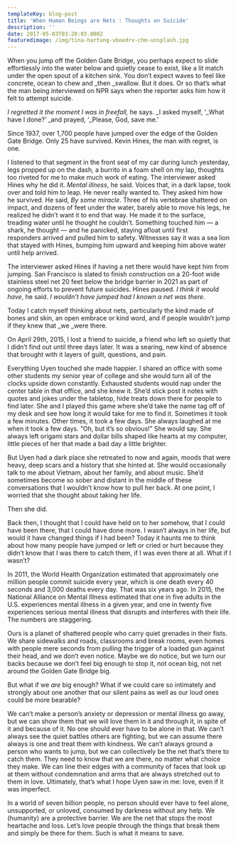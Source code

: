 ```yaml
---
templateKey: blog-post
title: 'When Human Beings are Nets : Thoughts on Suicide'
description: ''
date: 2017-05-03T03:20:03.000Z
featuredimage: /img/tina-hartung-vboedrv-chm-unsplash.jpg
---
```

When you jump off the Golden Gate Bridge, you perhaps expect to slide effortlessly into the water below and quietly cease to exist, like a lit match under the open spout of a kitchen sink. You don&#8217;t expect waves to feel like concrete, ocean to chew and _then _swallow. But it does. Or so that&#8217;s what the man being interviewed on NPR says when the reporter asks him how it felt to attempt suicide.

_I regretted it the moment I was in freefall,_ he says. _I asked myself, &#8216;_What have I done?&#8217; _and prayed, &#8216;_Please, God, save me.&#8217;

Since 1937, over 1,700 people have jumped over the edge of the Golden Gate Bridge. Only 25 have survived. Kevin Hines, the man with regret, is one.

<!--more-->

I listened to that segment in the front seat of my car during lunch yesterday, legs propped up on the dash, a burrito in a foam shell on my lap, thoughts too riveted for me to make much work of eating. The interviewer asked Hines why he did it. _Mental illness_, he said. Voices that, in a dark lapse, took over and told him to leap. He never really wanted to. They asked him how he survived. He said, _By some miracle_. Three of his vertebrae shattered on impact, and dozens of feet under the water, barely able to move his legs, he realized he didn&#8217;t want it to end that way. He made it to the surface, treading water until he thought he couldn&#8217;t. Something touched him &#8212; a shark, he thought &#8212; and he panicked, staying afloat until first responders arrived and pulled him to safety. Witnesses say it was a sea lion that stayed with Hines, bumping him upward and keeping him above water until help arrived.

The interviewer asked Hines if having a net there would have kept him from jumping. San Francisco is slated to finish construction on a 20-foot wide stainless steel net 20 feet below the bridge barrier in 2021 as part of ongoing efforts to prevent future suicides. Hines paused. _I think it would have_, he said. _I wouldn&#8217;t have jumped had I known a net was there._

Today I catch myself thinking about nets, particularly the kind made of bones and skin, an open embrace or kind word, and if people wouldn&#8217;t jump if they knew that _we _were there.

On April 29th, 2015, I lost a friend to suicide, a friend who left so quietly that I didn&#8217;t find out until three days later. It was a searing, new kind of absence that brought with it layers of guilt, questions, and pain.

Everything Uyen touched she made happier. I shared an office with some other students my senior year of college and she would turn all of the clocks upside down constantly. Exhausted students would nap under the center table in that office, and she knew it. She&#8217;d stick post it notes with quotes and jokes under the tabletop, hide treats down there for people to find later. She and I played this game where she&#8217;d take the name tag off of my desk and see how long it would take for me to find it. Sometimes it took a few minutes. Other times, it took a few days. She always laughed at me when it took a few days. &#8220;Oh, but it&#8217;s so obvious!&#8221; She would say. She always left origami stars and dollar bills shaped like hearts at my computer, little pieces of her that made a bad day a little brighter.

But Uyen had a dark place she retreated to now and again, moods that were heavy, deep scars and a history that she hinted at. She would occasionally talk to me about Vietnam, about her family, and about music. She&#8217;d sometimes become so sober and distant in the middle of these conversations that I wouldn&#8217;t know how to pull her back. At one point, I worried that she thought about taking her life.

Then she did.

Back then, I thought that I could have held on to her somehow, that I could have been there, that I could have done more. I wasn&#8217;t always in her life, but would it have changed things if I had been? Today it haunts me to think about how many people have jumped or left or cried or hurt because they didn&#8217;t know that I was there to catch them, if I was even there at all. What if I wasn&#8217;t?

In 2011, the World Health Organization estimated that approximately one million people commit suicide every year, which is one death every 40 seconds and 3,000 deaths every day. That was six years ago. In 2015, the National Alliance on Mental Illness estimated that one in five adults in the U.S. experiences mental illness in a given year, and one in twenty five experiences serious mental illness that disrupts and interferes with their life. The numbers are staggering.

Ours is a planet of shattered people who carry quiet grenades in their fists. We share sidewalks and roads, classrooms and break rooms, even homes with people mere seconds from pulling the trigger of a loaded gun against their head, and we don&#8217;t even notice. Maybe we do notice, but we turn our backs because we don&#8217;t feel big enough to stop it, not ocean big, not net around the Golden Gate Bridge big.

But what if we _are_ big enough? What if we could care so intimately and strongly about one another that our silent pains as well as our loud ones could be more bearable?

We can&#8217;t make a person&#8217;s anxiety or depression or mental illness go away, but we can show them that we will love them in it and through it, in spite of it and because of it. No one should ever have to be alone in that. We can&#8217;t always see the quiet battles others are fighting, but we can assume there always is one and treat them with kindness. We can&#8217;t always ground a person who wants to jump, but we can collectively be the net that&#8217;s there to catch them. They need to know that we are there, no matter what choice they make. We can line their edges with a community of faces that look up at them without condemnation and arms that are always stretched out to them in love. Ultimately, that&#8217;s what I hope Uyen saw in me: love, even if it was imperfect.

In a world of seven billion people, no person should ever have to feel alone, unsupported, or unloved, consumed by darkness without any help. We (humanity) are a protective barrier. We are the net that stops the most heartache and loss. Let&#8217;s love people through the things that break them and simply be there for them. Such is what it means to save.
